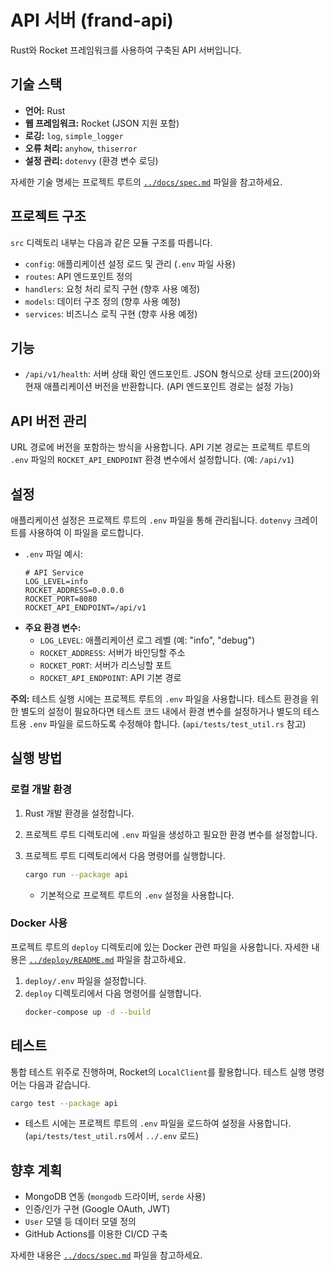 # API 서버 (frand-api)

Rust와 Rocket 프레임워크를 사용하여 구축된 API 서버입니다.

## 기술 스택

*   **언어:** Rust
*   **웹 프레임워크:** Rocket (JSON 지원 포함)
*   **로깅:** `log`, `simple_logger`
*   **오류 처리:** `anyhow`, `thiserror`
*   **설정 관리:** `dotenvy` (환경 변수 로딩)

자세한 기술 명세는 프로젝트 루트의 [`../docs/spec.md`](../docs/spec.md) 파일을 참고하세요.

## 프로젝트 구조

`src` 디렉토리 내부는 다음과 같은 모듈 구조를 따릅니다.

*   `config`: 애플리케이션 설정 로드 및 관리 (`.env` 파일 사용)
*   `routes`: API 엔드포인트 정의
*   `handlers`: 요청 처리 로직 구현 (향후 사용 예정)
*   `models`: 데이터 구조 정의 (향후 사용 예정)
*   `services`: 비즈니스 로직 구현 (향후 사용 예정)

## 기능

*   `/api/v1/health`: 서버 상태 확인 엔드포인트. JSON 형식으로 상태 코드(200)와 현재 애플리케이션 버전을 반환합니다. (API 엔드포인트 경로는 설정 가능)

## API 버전 관리

URL 경로에 버전을 포함하는 방식을 사용합니다. API 기본 경로는 프로젝트 루트의 `.env` 파일의 `ROCKET_API_ENDPOINT` 환경 변수에서 설정합니다. (예: `/api/v1`)

## 설정

애플리케이션 설정은 프로젝트 루트의 `.env` 파일을 통해 관리됩니다. `dotenvy` 크레이트를 사용하여 이 파일을 로드합니다.

*   `.env` 파일 예시:
    ```dotenv
    # API Service
    LOG_LEVEL=info
    ROCKET_ADDRESS=0.0.0.0
    ROCKET_PORT=8080
    ROCKET_API_ENDPOINT=/api/v1
    ```
*   **주요 환경 변수:**
    *   `LOG_LEVEL`: 애플리케이션 로그 레벨 (예: "info", "debug")
    *   `ROCKET_ADDRESS`: 서버가 바인딩할 주소
    *   `ROCKET_PORT`: 서버가 리스닝할 포트
    *   `ROCKET_API_ENDPOINT`: API 기본 경로

**주의:** 테스트 실행 시에는 프로젝트 루트의 `.env` 파일을 사용합니다. 테스트 환경을 위한 별도의 설정이 필요하다면 테스트 코드 내에서 환경 변수를 설정하거나 별도의 테스트용 `.env` 파일을 로드하도록 수정해야 합니다. (`api/tests/test_util.rs` 참고)

## 실행 방법

### 로컬 개발 환경

1.  Rust 개발 환경을 설정합니다.
2.  프로젝트 루트 디렉토리에 `.env` 파일을 생성하고 필요한 환경 변수를 설정합니다.
3.  프로젝트 루트 디렉토리에서 다음 명령어를 실행합니다.

    ```bash
    cargo run --package api
    ```
    *   기본적으로 프로젝트 루트의 `.env` 설정을 사용합니다.

### Docker 사용

프로젝트 루트의 `deploy` 디렉토리에 있는 Docker 관련 파일을 사용합니다. 자세한 내용은 [`../deploy/README.md`](../deploy/README.md) 파일을 참고하세요.

1.  `deploy/.env` 파일을 설정합니다.
2.  `deploy` 디렉토리에서 다음 명령어를 실행합니다.
    ```bash
    docker-compose up -d --build
    ```

## 테스트

통합 테스트 위주로 진행하며, Rocket의 `LocalClient`를 활용합니다. 테스트 실행 명령어는 다음과 같습니다.

```bash
cargo test --package api
```
*   테스트 시에는 프로젝트 루트의 `.env` 파일을 로드하여 설정을 사용합니다. (`api/tests/test_util.rs`에서 `../.env` 로드)

## 향후 계획

*   MongoDB 연동 (`mongodb` 드라이버, `serde` 사용)
*   인증/인가 구현 (Google OAuth, JWT)
*   `User` 모델 등 데이터 모델 정의
*   GitHub Actions를 이용한 CI/CD 구축

자세한 내용은 [`../docs/spec.md`](../docs/spec.md) 파일을 참고하세요.
